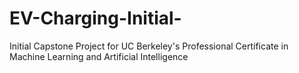# EV-Charging-Initial-
Initial Capstone Project for UC Berkeley's Professional Certificate in Machine Learning and Artificial Intelligence
